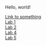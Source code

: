 Hello, world!

[Link to something](https://ryanli0.github.io/cse15l-lab-reports/)
<br>
[Lab 1](https://ryanli0.github.io/cse15l-lab-reports/cse15l-lab1.html)
<br>
[Lab 2](https://ryanli0.github.io/cse15l-lab-reports/cse15l-lab2.html)
<br>
[Lab 4](https://ryanli0.github.io/cse15l-lab-reports/cse15l-lab4.html)
<br>
[Lab 5](https://ryanli0.github.io/cse15l-lab-reports/cse15l-lab5.html)
